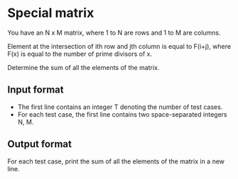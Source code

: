 # Special matrix

You have an N x M matrix, where 1 to N are rows and 1 to M are columns.

Element at the intersection of ith row and jth column is equal to F(i+j), where F(x) is equal to the number of prime divisors of x.

Determine the sum of all the elements of the matrix.

## Input format

- The first line contains an integer T denoting the number of test cases.
- For each test case, the first line contains two space-separated integers N, M.

## Output format

For each test case, print the sum of all the elements of the matrix in a new line.
